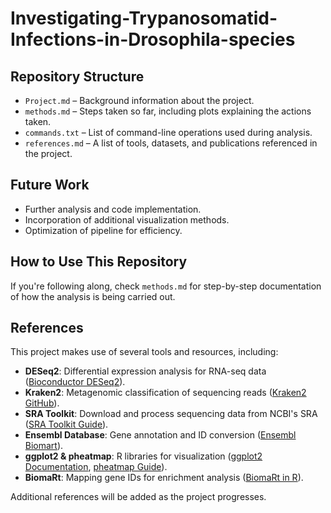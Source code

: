 # Investigating-Trypanosomatid-Infections-in-Drosophila-species

## Repository Structure  
- `Project.md` – Background information about the project.  
- `methods.md` – Steps taken so far, including plots explaining the actions taken.  
- `commands.txt` – List of command-line operations used during analysis. 
- `references.md` – A list of tools, datasets, and publications referenced in the project.  

## Future Work  
- Further analysis and code implementation.  
- Incorporation of additional visualization methods.  
- Optimization of pipeline for efficiency.  

## How to Use This Repository  
If you're following along, check `methods.md` for step-by-step documentation of how the analysis is being carried out.  

## References  
This project makes use of several tools and resources, including:  
- **DESeq2**: Differential expression analysis for RNA-seq data ([Bioconductor DESeq2](https://bioconductor.org/packages/release/bioc/html/DESeq2.html)).  
- **Kraken2**: Metagenomic classification of sequencing reads ([Kraken2 GitHub](https://github.com/DerrickWood/kraken2)).  
- **SRA Toolkit**: Download and process sequencing data from NCBI's SRA ([SRA Toolkit Guide](https://github.com/ncbi/sra-tools/wiki)).  
- **Ensembl Database**: Gene annotation and ID conversion ([Ensembl Biomart](https://www.ensembl.org/biomart/martview)).  
- **ggplot2 & pheatmap**: R libraries for visualization ([ggplot2 Documentation](https://ggplot2.tidyverse.org/), [pheatmap Guide](https://cran.r-project.org/web/packages/pheatmap/pheatmap.pdf)).  
- **BiomaRt**: Mapping gene IDs for enrichment analysis ([BiomaRt in R](https://bioconductor.org/packages/release/bioc/html/biomaRt.html)).  

Additional references will be added as the project progresses. 

